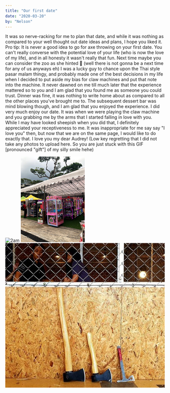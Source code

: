 ```yaml
---
title: "Our first date"
date: "2020-03-20"
by: "Nelson"
---
```


It was so nerve-racking for me to plan that date, and while it was nothing as
compared to your well thought out date ideas and plans, I hope you liked it. Pro
tip: It is never a good idea to go for axe throwing on your first date. You
can't really converse with the potential love of your life (who is now the love
of my life), and in all honesty it wasn't really that fun. Next time maybe you
can consider the zoo as she hinted 🙈 (well there is not gonna be a next time
for any of us anyways eh) I was a lucky guy to chance upon the Thai style pasar
malam thingy, and probably made one of the best decisions in my life when I
decided to put aside my bias for claw machines and put that note into the
machine. It never dawned on me till much later that the experience mattered so
to you and I am glad that you found me as someone you could trust. Dinner was
fine, it was nothing to write home about as compared to all the other places
you've brought me to. The subsequent dessert bar was mind blowing though, and I
am glad that you enjoyed the experience. I did very much enjoy our date. It was
when we were playing the claw machine and you grabbing me by the arms that I
started falling in love with you. While I may have looked sheepish when you did
that, I definitely appreciated your receptiveness to me. It was inappropriate
for me say say "I love you" then, but now that we are on the same page, I would
like to do exactly that. I love you my dear Audrey! (Low key regretting that I
did not take any photos to upload here. So you are just stuck with this GIF
[pronounced "gift"] of my silly smile hehe)

![2am](https://media.giphy.com/media/Ve0TcSvdh6jgKCl81D/200w_d.gif)
![claw machine](../images/letters/our-first-date/claw-machine.jpg)
![axe factor](../images/letters/our-first-date/axe-factor.jpg)
